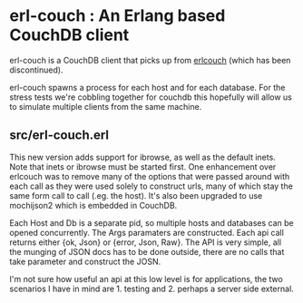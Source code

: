 erl-couch : An Erlang based CouchDB client
======================

erl-couch is a CouchDB client that picks up from <a href="http://code.google.com/p/erlcouch/">erlcouch</a> (which has been discontinued). 

erl-couch spawns a process for each host and for each database. For the stress tests we're cobbling together for couchdb this hopefully will allow us to simulate multiple clients from the same machine.

src/erl-couch.erl
-------------

This new version adds support for ibrowse, as well as the default inets. Note that inets or ibrowse must be started first. One enhancement over erlcouch was to remove many of the options that were passed around with each call as they were used solely to construct urls, many of which stay the same form call to call (.eg. the host). It's also been upgraded to use mochijson2 which is embedded in CouchDB.

Each Host and Db is a separate pid, so multiple hosts and databases can be opened concurrently. The Args paramaters are constructed. Each api call returns either {ok, Json} or {error, Json, Raw}. The API is very simple, all the munging of JSON docs has to be done outside, there are no calls that take parameter and construct the JOSN.

I'm not sure how useful an api at this low level is for applications, the two scenarios I have in mind are 1. testing and 2. perhaps a server side external.


